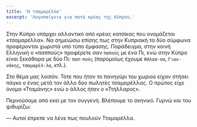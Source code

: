 ```yaml
---
title: 'Η τσαμαρέλλα'
excerpt: 'Λογοπαίγνιο για πατό κρέας της Κύπρου.'
---
```


Στην Κύπρο υπάρχει αλλαντικό από κρέας κατσίκας που ονομάζεται
«τσαμαρέλλα».  Να σημειώσω επίσης πως στην Κυπριακή τα δύο σύμφωνα
προφέρονται χωριστά υπό τύπο έμφασης.  Παράδειγμα, στην κοινή Ελληνική ο
«παππούς» προφέρετε σαν `παπούς` με ένα Πι, ενώ στην Κύπρο είναι
ξεκάθαρα με δύο Πι: `παπ-πούς` (παρομοίως έχουμε `θάλασ-σα`,
`Γιαν-νάκης`, `τσαμαρέλ-λα`, κτλ.).

Στο θέμα μας λοιπόν.  Τότε που ήταν το πανηγύρι του χωριού είχαν στήσει
πάγκο ο ένας μετά τον άλλο δύο πωλητές τσαμαρέλλας.  Ο πρώτος είχε όνομα
«Τταμάνης» ενώ ο άλλος ήταν ο «Ττήλλαρος».

Περνούσαμε από εκεί με τον συγγενή.  Βλέπουμε το σκηνικό.  Γυρνώ και του
ψιθυρίζω:

— Αυτοί έπρεπε να λένε πως πουλούν Τταμαρέλλα.
